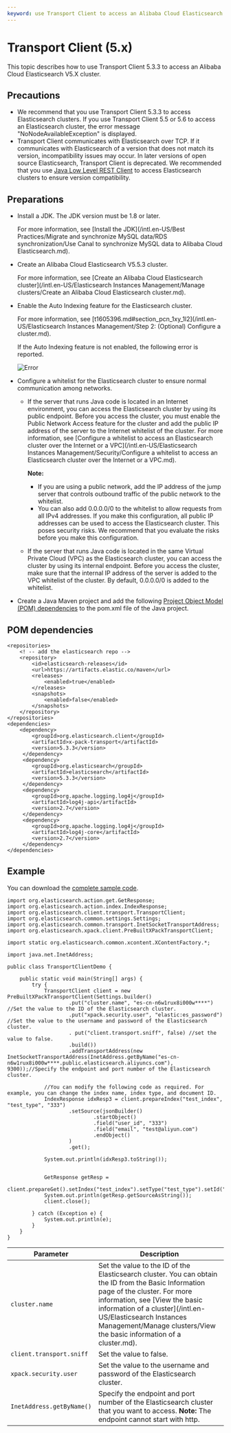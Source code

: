 ```yaml
---
keyword: use Transport Client to access an Alibaba Cloud Elasticsearch cluster
---
```


# Transport Client \(5.x\)

This topic describes how to use Transport Client 5.3.3 to access an Alibaba Cloud Elasticsearch V5.X cluster.

## Precautions

-   We recommend that you use Transport Client 5.3.3 to access Elasticsearch clusters. If you use Transport Client 5.5 or 5.6 to access an Elasticsearch cluster, the error message "NoNodeAvailableException" is displayed.
-   Transport Client communicates with Elasticsearch over TCP. If it communicates with Elasticsearch of a version that does not match its version, incompatibility issues may occur. In later versions of open source Elasticsearch, Transport Client is deprecated. We recommended that you use [Java Low Level REST Client](https://www.elastic.co/guide/en/elasticsearch/client/java-rest/5.5/_basic_authentication.html) to access Elasticsearch clusters to ensure version compatibility.

## Preparations

-   Install a JDK. The JDK version must be 1.8 or later.

    For more information, see [Install the JDK](/intl.en-US/Best Practices/Migrate and synchronize MySQL data/RDS synchronization/Use Canal to synchronize MySQL data to Alibaba Cloud Elasticsearch.md).

-   Create an Alibaba Cloud Elasticsearch V5.5.3 cluster.

    For more information, see [Create an Alibaba Cloud Elasticsearch cluster](/intl.en-US/Elasticsearch Instances Management/Manage clusters/Create an Alibaba Cloud Elasticsearch cluster.md).

-   Enable the Auto Indexing feature for the Elasticsearch cluster.

    For more information, see [t1605396.md\#section\_pcn\_1xy\_1l2](/intl.en-US/Elasticsearch Instances Management/Step 2: (Optional) Configure a cluster.md).

    If the Auto Indexing feature is not enabled, the following error is reported.

    ![Error](https://static-aliyun-doc.oss-accelerate.aliyuncs.com/assets/img/en-US/5487649951/p97345.png)

-   Configure a whitelist for the Elasticsearch cluster to ensure normal communication among networks.
    -   If the server that runs Java code is located in an Internet environment, you can access the Elasticsearch cluster by using its public endpoint. Before you access the cluster, you must enable the Public Network Access feature for the cluster and add the public IP address of the server to the Internet whitelist of the cluster. For more information, see [Configure a whitelist to access an Elasticsearch cluster over the Internet or a VPC](/intl.en-US/Elasticsearch Instances Management/Security/Configure a whitelist to access an Elasticsearch cluster over the Internet or a VPC.md).

        **Note:**

        -   If you are using a public network, add the IP address of the jump server that controls outbound traffic of the public network to the whitelist.
        -   You can also add 0.0.0.0/0 to the whitelist to allow requests from all IPv4 addresses. If you make this configuration, all public IP addresses can be used to access the Elasticsearch cluster. This poses security risks. We recommend that you evaluate the risks before you make this configuration.
    -   If the server that runs Java code is located in the same Virtual Private Cloud \(VPC\) as the Elasticsearch cluster, you can access the cluster by using its internal endpoint. Before you access the cluster, make sure that the internal IP address of the server is added to the VPC whitelist of the cluster. By default, 0.0.0.0/0 is added to the whitelist.
-   Create a Java Maven project and add the following [Project Object Model \(POM\) dependencies](#section_53p_is5_80a) to the pom.xml file of the Java project.

## POM dependencies

```
<repositories>
    <! -- add the elasticsearch repo -->
    <repository>
        <id>elasticsearch-releases</id>
        <url>https://artifacts.elastic.co/maven</url>
        <releases>
            <enabled>true</enabled>
        </releases>
        <snapshots>
            <enabled>false</enabled>
        </snapshots>
    </repository>
</repositories>
<dependencies>
    <dependency>
        <groupId>org.elasticsearch.client</groupId>
        <artifactId>x-pack-transport</artifactId>
        <version>5.3.3</version>
     </dependency>
     <dependency>
        <groupId>org.elasticsearch</groupId>
        <artifactId>elasticsearch</artifactId>
        <version>5.3.3</version>
     </dependency>
     <dependency>
        <groupId>org.apache.logging.log4j</groupId>
        <artifactId>log4j-api</artifactId>
        <version>2.7</version>
     </dependency>
     <dependency>
        <groupId>org.apache.logging.log4j</groupId>
        <artifactId>log4j-core</artifactId>
        <version>2.7</version>
     </dependency>
</dependencies>
```

## Example

You can download the [complete sample code](http://docs-aliyun.cn-hangzhou.oss.aliyun-inc.com/assets/attach/33813/cn_zh/1596770729238/es-transport5.3-demo.zip).

```
import org.elasticsearch.action.get.GetResponse;
import org.elasticsearch.action.index.IndexResponse;
import org.elasticsearch.client.transport.TransportClient;
import org.elasticsearch.common.settings.Settings;
import org.elasticsearch.common.transport.InetSocketTransportAddress;
import org.elasticsearch.xpack.client.PreBuiltXPackTransportClient;

import static org.elasticsearch.common.xcontent.XContentFactory.*;

import java.net.InetAddress;

public class TransportClientDemo {

    public static void main(String[] args) {
        try {
            TransportClient client = new PreBuiltXPackTransportClient(Settings.builder()
                    .put("cluster.name", "es-cn-n6w1rux8i000w****") //Set the value to the ID of the Elasticsearch cluster.
                    .put("xpack.security.user", "elastic:es_password") //Set the value to the username and password of the Elasticsearch cluster.
                    . put("client.transport.sniff", false) //set the value to false.
                    .build())
                    .addTransportAddress(new InetSocketTransportAddress(InetAddress.getByName("es-cn-n6w1rux8i000w****.public.elasticsearch.aliyuncs.com"), 9300));//Specify the endpoint and port number of the Elasticsearch cluster.

            //You can modify the following code as required. For example, you can change the index name, index type, and document ID.
            IndexResponse idxResp3 = client.prepareIndex("test_index", "test_type", "333")
                    .setSource(jsonBuilder()
                            .startObject()
                            .field("user_id", "333")
                            .field("email", "test@aliyun.com")
                            .endObject()
                    )
                    .get();

            System.out.println(idxResp3.toString());


            GetResponse getResp =
                    client.prepareGet().setIndex("test_index").setType("test_type").setId("333").execute().get();
            System.out.println(getResp.getSourceAsString());
            client.close();

        } catch (Exception e) {
            System.out.println(e);
        }
    }
}
```

|Parameter|Description|
|---------|-----------|
|`cluster.name`|Set the value to the ID of the Elasticsearch cluster. You can obtain the ID from the Basic Information page of the cluster. For more information, see [View the basic information of a cluster](/intl.en-US/Elasticsearch Instances Management/Manage clusters/View the basic information of a cluster.md).|
|`client.transport.sniff`|Set the value to false.|
|`xpack.security.user`|Set the value to the username and password of the Elasticsearch cluster.|
|`InetAddress.getByName()`|Specify the endpoint and port number of the Elasticsearch cluster that you want to access. **Note:** The endpoint cannot start with http. |


